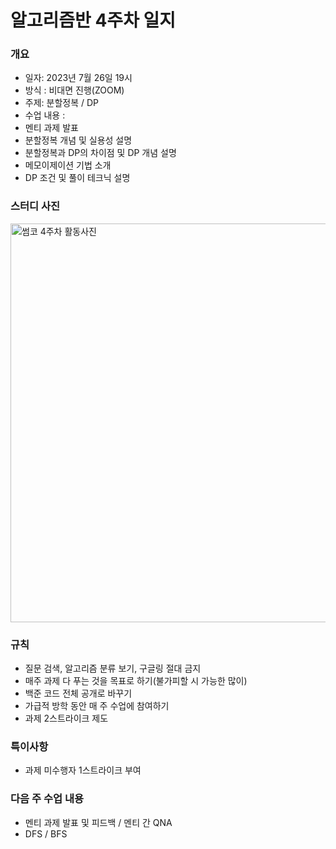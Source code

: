 # 알고리즘반 4주차 일지
### 개요
- 일자: 2023년 7월 26일 19시
- 방식 : 비대면 진행(ZOOM)
- 주제: 분할정복 / DP
- 수업 내용 :
- 멘티 과제 발표
- 분할정복 개념 및 실용성 설명
- 분할정복과 DP의 차이점 및 DP 개념 설명
- 메모이제이션 기법 소개
- DP 조건 및 풀이 테크닉 설명

### 스터디 사진
<img width="638" alt="썸코 4주차 활동사진" src="https://github.com/LandvibeDev/2023-Algorithm/assets/55888678/e30710c1-46b4-4754-85f8-0910aa0cd3a5">

### 규칙
- 질문 검색, 알고리즘 분류 보기, 구글링 절대 금지
- 매주 과제 다 푸는 것을 목표로 하기(불가피할 시 가능한 많이)
- 백준 코드 전체 공개로 바꾸기
- 가급적 방학 동안 매 주 수업에 참여하기
- 과제 2스트라이크 제도

### 특이사항
- 과제 미수행자 1스트라이크 부여

### 다음 주 수업 내용
- 멘티 과제 발표 및 피드백 / 멘티 간 QNA
- DFS / BFS
